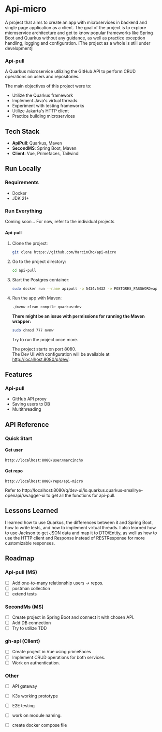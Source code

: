 # Api-micro

A project that aims to create an app with microservices in backend and single page application as a client. 
The goal of the project is to explore microservice architecture and get to know popular frameworks like Spring Boot and Quarkus without any guidance, as well as practice exception handling, logging and configuration.
[The project as a whole is still under development]
### Api-pull

A Quarkus microservice utilizing the GitHub API to perform CRUD operations on users and repositories.

The main objectives of this project were to:
- Utilize the Quarkus framework
- Implement Java's virtual threads
- Experiment with testing frameworks
- Utilize Jakarta's HTTP client
- Practice building microservices

## Tech Stack

- **ApiPull**: Quarkus, Maven
- **SecondMS**: Spring Boot, Maven
- **Client**: Vue, Primefaces, Tailwind

## Run Locally

### Requirements
- Docker 
- JDK 21+

### Run Everything
Coming soon...
For now, refer to the individual projects.

#### Api-pull

1. Clone the project:

    ```bash
    git clone https://github.com/MarcinCho/api-micro
    ```

2. Go to the project directory:

    ```bash
    cd api-pull
    ```

3. Start the Postgres container:

    ```bash
    sudo docker run --name apipull -p 5434:5432 -e POSTGRES_PASSWORD=apipullservice -e POSTGRES_USER=apipull -d postgres
    ```

4. Run the app with Maven:

    ```bash
    ./mvnw clean compile quarkus:dev
    ```

    **There might be an issue with permissions for running the Maven wrapper:**

    ```bash
    sudo chmod 777 mvnw
    ```

    Try to run the project once more.

    The project starts on port 8080.  
    The Dev UI with configuration will be available at [http://localhost:8080/q/dev/](http://localhost:8080/q/dev/).

## Features

### Api-pull
- GitHub API proxy
- Saving users to DB
- Multithreading

## API Reference

### Quick Start

#### Get user

```
http://localhost:8080/user/marcincho
```

#### Get repo

```
http://localhost:8080/repo/api-micro
```

Refer to http://localhost:8080/q/dev-ui/io.quarkus.quarkus-smallrye-openapi/swagger-ui to get all the functions for api-pull.

## Lessons Learned

I learned how to use Quarkus, the differences between it and Spring Boot, how to write tests, and how to implement virtual threads. I also learned how to use Jackson to get JSON data and map it to DTO/Entity, as well as how to use the HTTP client and Response instead of RESTResponse for more customizable responses.


## Roadmap

### Api-pull (MS)

- [ ] Add one-to-many relationship users → repos.
- [ ] postman collection
- [ ] extend tests

### SecondMs (MS)
- [ ] Create project in Spring Boot and connect it with chosen API.
- [ ] Add DB connection
- [ ] Try to utilize TDD

### gh-api (Client)
- [ ] Create project in Vue using primeFaces
- [ ] Implement CRUD operations for both services.
- [ ] Work on authentication.

### Other
- [ ] API gateway
- [ ] K3s working prototype
- [ ] E2E testing
- [ ] work on module naming.
- [ ] create docker compose file




